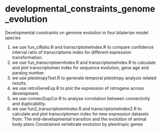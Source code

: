 # developmental_constraints_genome_evolution
Developmental constraints on genome evolution in four bilaterian model species
1. we use fun_ciRatio.R and transcriptomeIndex.R to compare confidence interval ratio of  transcriptome index for different expression transformation.  
2. we use fun_transcriptoemIndex.R and transcriptomeIndex.R to calculate and plot transcriptomen index for sequence evolution, gene age and paralog number.
3. we use pleiotropyTest.R to generate temporal pleiotropy analysis related results.
4. we use retroGeneExp.R to plot the expression of retrogene across development.
5. we use connecDupCor.R to analyse correlation between connectivity and duplicability. 
6. we use fun2_transcriptoemIndex.R and transcriptomeIndex2.R to calculate and plot transcriptomen index for new expression datasets from:
The mid-developmental transition and the evolution of animal body plans
Constrained vertebrate evolution by pleiotropic genes



 
